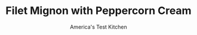 ---
layout: ../../layouts/MarkdownPostLayout.astro
title: Filet Mignon with Peppercorn Cream
author: America's Test Kitchen
pubDate: 2023-03-15
description: "To dress these tender steaks and complete our 30-minute supper, we turned to our pantry for a deliciously simple sauce."
image_url: https://res.cloudinary.com/hksqkdlah/image/upload/ar_1:1,c_fill,dpr_2.0,f_auto,fl_lossy.progressive.strip_profile,g_faces:auto,q_auto:low,w_344/7037_sfs-filet-mignon-001-277759
tags: ["Main Courses","Beef","Weeknight","30-Minute Suppers"]
calories: 2636
protein: 37
carbohydrates: 6
fats: 
fiber: 1
ingredients: ["4 , center-cut tenderloin steaks, about 1 inch thick",", Salt","4 teaspoons, coarsely ground black pepper","2 tablespoons, vegetable oil","1 , shallot, minced","3/4 cup, white wine","1/2 cup, low-sodium chicken broth","1/2 cup, heavy cream","1 tablespoon, chopped fresh tarragon leaves"]
serves: 4
time: "30 minutes"
instructions: ["Pat steaks dry with paper towels and season with salt. Rub top and bottom of steaks evenly with 3 teaspoons pepper. Heat 1 tablespoon oil in large skillet over medium-high heat until just smoking. Cook steaks until well browned and meat registers 125 degrees for medium-rare, 3 to 5 minutes per side. Transfer to serving platter and tent with foil.","Add remaining oil and shallot to empty skillet and cook over medium heat until softened, about 2 minutes. Stir in wine, broth, and cream, and simmer, scraping up any browned bits with wooden spoon, until slightly thickened, about 5 minutes. Off heat, whisk in tarragon, remaining pepper, and any accumulated steak juices. Season with salt. Pour sauce over steaks. Serve."]
nutrition: ["714 mg Potassium","363 mg Phosphorus","91 mg Calcium","3 mg Iron","51 mg Magnesium","710 mg Sodium","6 mg Zinc","49 g Fat","11 mg Niacin (B3)","21 g Monounsaturated","2 g Polyunsaturated","1 mg Vitamin C","191 mg Cholesterol","20 g Saturated","1 g Fiber","28 µg Folate (food)","2 g Sugars","7 µg Vitamin K","205 g Water","6 g Carbs","28 µg Folate equivalent (total)","37 g Protein","2 mg Vitamin E","2 µg Vitamin B12","1 mg Vitamin B6","124 µg Vitamin A","659 kcal Energy","2636 calories"]
notes: "To ensure even cooking, choose center-cut tenderloin steaks of a consistent size and shape and avoid pieces from the tapered end of the tenderloin."
---